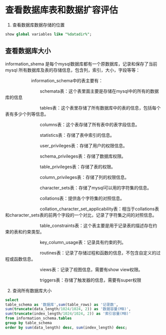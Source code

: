 # 查看数据库表和数据扩容评估

1. 查看数据库数据存储的位置
```sql
show global variables like "%datadir%";
```

## 查看数据库大小
information_shema 是每个mysql数据库都有一个原数据库，记录和保存了当前 mysql 所有数据库及表的存储信息，包含列，索引，大小，字段等等：

　　　　　　information_schema中的表主要有：

　　　　　　　　schemata表：这个表里面主要是存储在mysql中的所有的数据库的信息

　　　　　　　　tables表：这个表里存储了所有数据库中的表的信息，包括每个表有多少个列等信息。

　　　　　　　　columns表：这个表存储了所有表中的表字段信息。

　　　　　　　　statistics表：存储了表中索引的信息。

　　　　　　　　user_privileges表：存储了用户的权限信息。

　　　　　　　　schema_privileges表：存储了数据库权限。

　　　　　　　　table_privileges表：存储了表的权限。

　　　　　　　　column_privileges表：存储了列的权限信息。

　　　　　　　　character_sets表：存储了mysql可以用的字符集的信息。

　　　　　　　　collations表：提供各个字符集的对照信息。

　　　　　　　　collation_character_set_applicability表：相当于collations表和character_sets表的前两个字段的一个对比，记录了字符集之间的对照信息。

　　　　　　　　table_constraints表：这个表主要是用于记录表的描述存在约束的表和约束类型。

　　　　　　　　key_column_usage表：记录具有约束的列。

　　　　　　　　routines表：记录了存储过程和函数的信息，不包含自定义的过程或函数信息。

　　　　　　　　views表：记录了视图信息，需要有show view权限。

　　　　　　　　triggers表：存储了触发器的信息，需要有super权限


2. 查询所有数据库大小
```sql
select
table_schema as '数据库',sum(table_rows) as '记录数',
sum(truncate(data_length/1024/1024, 2)) as '数据容量(MB)',
sum(truncate(index_length/1024/1024, 2)) as '索引容量(MB)'
from information_schema.tables
group by table_schema
order by sum(data_length) desc, sum(index_length) desc;
```